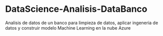 # DataScience-Analisis-DataBanco
Analisis de datos de un banco para limpieza de datos, aplicar ingeneria de datos y construir modelo Machine Learning en la nube Azure
